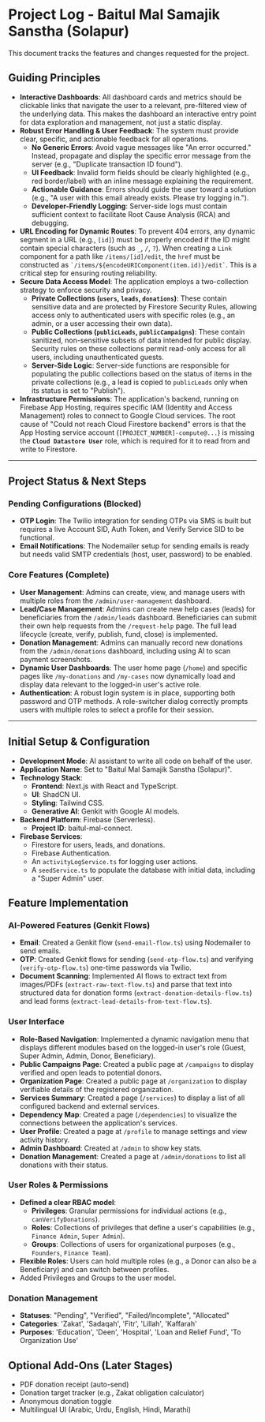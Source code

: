 
# Project Log - Baitul Mal Samajik Sanstha (Solapur)

This document tracks the features and changes requested for the project.

## Guiding Principles

- **Interactive Dashboards**: All dashboard cards and metrics should be clickable links that navigate the user to a relevant, pre-filtered view of the underlying data. This makes the dashboard an interactive entry point for data exploration and management, not just a static display.
- **Robust Error Handling & User Feedback**: The system must provide clear, specific, and actionable feedback for all operations.
    - **No Generic Errors**: Avoid vague messages like "An error occurred." Instead, propagate and display the specific error message from the server (e.g., "Duplicate transaction ID found").
    - **UI Feedback**: Invalid form fields should be clearly highlighted (e.g., red border/label) with an inline message explaining the requirement.
    - **Actionable Guidance**: Errors should guide the user toward a solution (e.g., "A user with this email already exists. Please try logging in.").
    - **Developer-Friendly Logging**: Server-side logs must contain sufficient context to facilitate Root Cause Analysis (RCA) and debugging.
- **URL Encoding for Dynamic Routes**: To prevent 404 errors, any dynamic segment in a URL (e.g., `[id]`) must be properly encoded if the ID might contain special characters (such as `_`, `/`, `?`). When creating a `Link` component for a path like `/items/[id]/edit`, the `href` must be constructed as `` `/items/${encodeURIComponent(item.id)}/edit` ``. This is a critical step for ensuring routing reliability.
- **Secure Data Access Model**: The application employs a two-collection strategy to enforce security and privacy.
    - **Private Collections (`users`, `leads`, `donations`)**: These contain sensitive data and are protected by Firestore Security Rules, allowing access only to authenticated users with specific roles (e.g., an admin, or a user accessing their own data).
    - **Public Collections (`publicLeads`, `publicCampaigns`)**: These contain sanitized, non-sensitive subsets of data intended for public display. Security rules on these collections permit read-only access for all users, including unauthenticated guests.
    - **Server-Side Logic**: Server-side functions are responsible for populating the public collections based on the status of items in the private collections (e.g., a lead is copied to `publicLeads` only when its status is set to "Publish").
- **Infrastructure Permissions**: The application's backend, running on Firebase App Hosting, requires specific IAM (Identity and Access Management) roles to connect to Google Cloud services. The root cause of "Could not reach Cloud Firestore backend" errors is that the App Hosting service account (`[PROJECT_NUMBER]-compute@...`) is missing the **`Cloud Datastore User`** role, which is required for it to read from and write to Firestore.

---

## Project Status & Next Steps

### Pending Configurations (Blocked)
- **OTP Login**: The Twilio integration for sending OTPs via SMS is built but requires a live Account SID, Auth Token, and Verify Service SID to be functional.
- **Email Notifications**: The Nodemailer setup for sending emails is ready but needs valid SMTP credentials (host, user, password) to be enabled.

### Core Features (Complete)
- **User Management**: Admins can create, view, and manage users with multiple roles from the `/admin/user-management` dashboard.
- **Lead/Case Management**: Admins can create new help cases (leads) for beneficiaries from the `/admin/leads` dashboard. Beneficiaries can submit their own help requests from the `/request-help` page. The full lead lifecycle (create, verify, publish, fund, close) is implemented.
- **Donation Management**: Admins can manually record new donations from the `/admin/donations` dashboard, including using AI to scan payment screenshots.
- **Dynamic User Dashboards**: The user home page (`/home`) and specific pages like `/my-donations` and `/my-cases` now dynamically load and display data relevant to the logged-in user's active role.
- **Authentication**: A robust login system is in place, supporting both password and OTP methods. A role-switcher dialog correctly prompts users with multiple roles to select a profile for their session.

---

## Initial Setup & Configuration

- **Development Mode**: AI assistant to write all code on behalf of the user.
- **Application Name**: Set to "Baitul Mal Samajik Sanstha (Solapur)".
- **Technology Stack**: 
  - **Frontend**: Next.js with React and TypeScript.
  - **UI**: ShadCN UI.
  - **Styling**: Tailwind CSS.
  - **Generative AI**: Genkit with Google AI models.
- **Backend Platform**: Firebase (Serverless).
  - **Project ID**: baitul-mal-connect.
- **Firebase Services**:
  - Firestore for users, leads, and donations.
  - Firebase Authentication.
  - An `activityLogService.ts` for logging user actions.
  - A `seedService.ts` to populate the database with initial data, including a "Super Admin" user.

## Feature Implementation

### AI-Powered Features (Genkit Flows)

- **Email**: Created a Genkit flow (`send-email-flow.ts`) using Nodemailer to send emails.
- **OTP**: Created Genkit flows for sending (`send-otp-flow.ts`) and verifying (`verify-otp-flow.ts`) one-time passwords via Twilio.
- **Document Scanning**: Implemented AI flows to extract text from images/PDFs (`extract-raw-text-flow.ts`) and parse that text into structured data for donation forms (`extract-donation-details-flow.ts`) and lead forms (`extract-lead-details-from-text-flow.ts`).

### User Interface
- **Role-Based Navigation**: Implemented a dynamic navigation menu that displays different modules based on the logged-in user's role (Guest, Super Admin, Admin, Donor, Beneficiary).
- **Public Campaigns Page**: Created a public page at `/campaigns` to display verified and open leads to potential donors.
- **Organization Page**: Created a public page at `/organization` to display verifiable details of the registered organization.
- **Services Summary**: Created a page (`/services`) to display a list of all configured backend and external services.
- **Dependency Map**: Created a page (`/dependencies`) to visualize the connections between the application's services.
- **User Profile**: Created a page at `/profile` to manage settings and view activity history.
- **Admin Dashboard**: Created at `/admin` to show key stats.
- **Donation Management**: Created a page at `/admin/donations` to list all donations with their status.

### User Roles & Permissions

- **Defined a clear RBAC model**:
  - **Privileges**: Granular permissions for individual actions (e.g., `canVerifyDonations`).
  - **Roles**: Collections of privileges that define a user's capabilities (e.g., `Finance Admin`, `Super Admin`).
  - **Groups**: Collections of users for organizational purposes (e.g., `Founders`, `Finance Team`).
- **Flexible Roles**: Users can hold multiple roles (e.g., a Donor can also be a Beneficiary) and can switch between profiles.
- Added Privileges and Groups to the user model.

### Donation Management

- **Statuses**: "Pending", "Verified", "Failed/Incomplete", "Allocated"
- **Categories**: 'Zakat', 'Sadaqah', 'Fitr', 'Lillah', 'Kaffarah'
- **Purposes**: 'Education', 'Deen', 'Hospital', 'Loan and Relief Fund', 'To Organization Use'


## Optional Add-Ons (Later Stages)

- PDF donation receipt (auto-send)
- Donation target tracker (e.g., Zakat obligation calculator)
- Anonymous donation toggle
- Multilingual UI (Arabic, Urdu, English, Hindi, Marathi)
